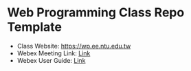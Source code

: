 # Web Programming Class Repo Template
- Class Website: https://wp.ee.ntu.edu.tw
- Webex Meeting Link: [Link](https://ntucc.webex.com/meet/cyhuang)
- Webex User Guide: [Link](https://hackmd.io/9H-sQ4krS_CgTsVr2BflRQ?view)